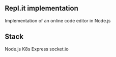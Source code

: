 ## Repl.it implementation
Implementation of an online code editor in Node.js

## Stack
Node.js
K8s
Express
socket.io